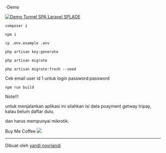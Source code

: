 -Demo

[![Demo Tunnel SPA Laravel SPLADE](https://i.ytimg.com/an_webp/dUexNYG20l0/mqdefault_6s.webp?du=3000&sqp=CLeWhaUG&rs=AOn4CLD-kEN4Vd3K8IO4y4YYhq1ItpSZlg)](https://www.youtube.com/embed/dUexNYG20l0)

```composer i```

```npm i```

```cp .env.example .env```

```php artisan key:generate```

```php artisan migrate```

```php artisan migrate:fresh --seed```

Cek email user id 1 untuk login password:password

```npm run build```

Note!!!

untuk menjalankan aplikasi ini silahkan isi data poayment getway tripay, kalau belum daftar dulu.

dan harus mempunyai mikrotik.

Buy Me Coffee
[![](https://img.shields.io/static/v1?label=Sponsor&message=%E2%9D%A4&logo=GitHub&color=%23fe8e86)](https://github.com/sponsors/yandinovriandi)

--- 
Dibuat oleh [yandi novriandi](https://github.com/yandinovriandi)


